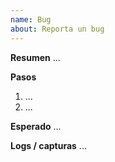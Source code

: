 ```yaml
---
name: Bug
about: Reporta un bug
---
```


**Resumen**
...

**Pasos**
1. ...
2. ...

**Esperado**
...

**Logs / capturas**
...
